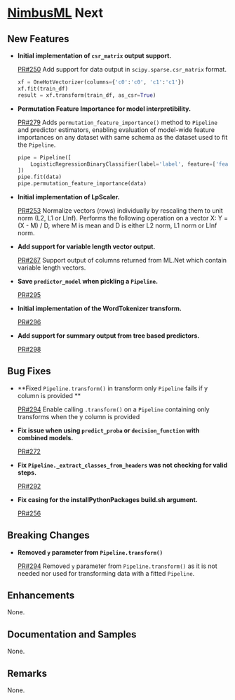 # [NimbusML](https://docs.microsoft.com/en-us/nimbusml/overview) Next

## **New Features**

- **Initial implementation of `csr_matrix` output support.**

    [PR#250](https://github.com/microsoft/NimbusML/pull/250)
    Add support for data output in `scipy.sparse.csr_matrix` format.

    ```python
    xf = OneHotVectorizer(columns={'c0':'c0', 'c1':'c1'})
    xf.fit(train_df)
    result = xf.transform(train_df, as_csr=True)
    ```
    
- **Permutation Feature Importance for model interpretibility.**

    [PR#279](https://github.com/microsoft/NimbusML/pull/279)
    Adds `permutation_feature_importance()` method to `Pipeline` and
    predictor estimators, enabling evaluation of model-wide feature
    importances on any dataset with same schema as the dataset used
    to fit the `Pipeline`.

    ```python
    pipe = Pipeline([
        LogisticRegressionBinaryClassifier(label='label', feature=['feature'])
    ])
    pipe.fit(data)
    pipe.permutation_feature_importance(data)
    ```

- **Initial implementation of LpScaler.**

    [PR#253](https://github.com/microsoft/NimbusML/pull/253)
    Normalize vectors (rows) individually by rescaling them to unit norm (L2, L1 or LInf).
    Performs the following operation on a vector X: Y = (X - M) / D, where M is mean and D
    is either L2 norm, L1 norm or LInf norm.

- **Add support for variable length vector output.**

    [PR#267](https://github.com/microsoft/NimbusML/pull/267)
    Support output of columns returned from ML.Net which contain variable length vectors.

- **Save `predictor_model` when pickling a `Pipeline`.**

    [PR#295](https://github.com/microsoft/NimbusML/pull/295)

- **Initial implementation of the WordTokenizer transform.**

    [PR#296](https://github.com/microsoft/NimbusML/pull/296)

- **Add support for summary output from tree based predictors.**

    [PR#298](https://github.com/microsoft/NimbusML/pull/298)

## **Bug Fixes**

- **Fixed `Pipeline.transform()` in transform only `Pipeline` fails if y column is provided **

    [PR#294](https://github.com/microsoft/NimbusML/pull/294)
    Enable calling `.transform()` on a `Pipeline` containing only transforms when the y column is provided 

- **Fix issue when using `predict_proba` or `decision_function` with combined models.**

    [PR#272](https://github.com/microsoft/NimbusML/pull/272)

- **Fix `Pipeline._extract_classes_from_headers` was not checking for valid steps.**

    [PR#292](https://github.com/microsoft/NimbusML/pull/292)

- **Fix casing for the installPythonPackages build.sh argument.**

    [PR#256](https://github.com/microsoft/NimbusML/pull/256)

## **Breaking Changes**

- **Removed `y` parameter from `Pipeline.transform()`**

    [PR#294](https://github.com/microsoft/NimbusML/pull/294)
    Removed `y` parameter from `Pipeline.transform()` as it is not needed nor used for transforming data with a fitted `Pipeline`.

## **Enhancements**

None.

## **Documentation and Samples**

None. 

## **Remarks**

None.
